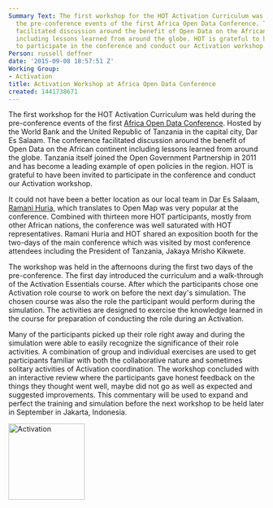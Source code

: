 ```yaml
---
Summary Text: The first workshop for the HOT Activation Curriculum was held during
  the pre-conference events of the first Africa Open Data Conference. The conference
  facilitated discussion around the benefit of Open Data on the African continent
  including lessons learned from around the globe. HOT is grateful to have been invited
  to participate in the conference and conduct our Activation workshop.
Person: russell deffner
date: '2015-09-08 18:57:51 Z'
Working Group:
- Activation
title: Activation Workshop at Africa Open Data Conference
created: 1441738671
---
```

<p>The first workshop for the HOT Activation Curriculum was held during the pre-conference events of the first <a href="http://www.africaopendata.net/">Africa Open Data Conference</a>. Hosted by the World Bank and the United Republic of Tanzania in the capital city, Dar Es Salaam. The conference facilitated discussion around the benefit of Open Data on the African continent including lessons learned from around the globe. Tanzania itself joined the Open Government Partnership in 2011 and has become a leading example of open policies in the region. HOT is grateful to have been invited to participate in the conference and conduct our Activation workshop.</p><p>It could not have been a better location as our local team in Dar Es Salaam,<a href="http://hotosm.org/projects/tanzania"> Ramani Huria,</a> which translates to Open Map was very popular at the conference. Combined with thirteen more HOT participants, mostly from other African nations, the conference was well saturated with HOT representatives. Ramani Huria and HOT shared an exposition booth for the two-days of the main conference which was visited by most conference attendees including the President of Tanzania, Jakaya Mrisho Kikwete.</p><p>The workshop was held in the afternoons during the first two days of the pre-conference. The first day introduced the curriculum and a walk-through of the Activation Essentials course. After which the participants chose one Activation role course to work on before the next day's simulation. The chosen course was also the role the participant would perform during the simulation. The activities are designed to exercise the knowledge learned in the course for preparation of conducting the role during an Activation.</p><p>Many of the participants picked up their role right away and during the simulation were able to easily recognize the significance of their role activities. A combination of group and individual exercises are used to get participants familiar with both the collaborative nature and sometimes solitary activities of Activation coordination. The workshop concluded with an interactive review where the participants gave honest feedback on the things they thought went well, maybe did not go as well as expected and suggested improvements. This commentary will be used to expand and perfect the training and simulation before the next workshop to be held later in September in Jakarta, Indonesia.</p><p><img class="image-medium" title="Activation Lead" src="/sites/default/files/styles/medium/public/activation.jpg?itok=qzdg5wKT" alt="Activation" height="150" width="150"></p>
